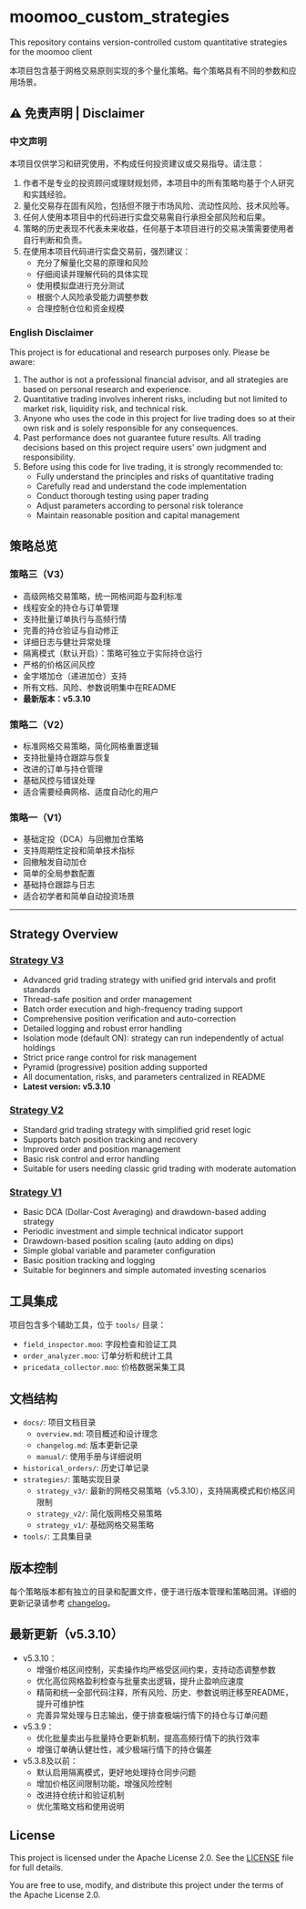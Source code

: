 # moomoo_custom_strategies

This repository contains version-controlled custom quantitative strategies for the moomoo client

本项目包含基于网格交易原则实现的多个量化策略。每个策略具有不同的参数和应用场景。

## ⚠️ 免责声明 | Disclaimer

### 中文声明

本项目仅供学习和研究使用，不构成任何投资建议或交易指导。请注意：

1. 作者不是专业的投资顾问或理财规划师，本项目中的所有策略均基于个人研究和实践经验。
2. 量化交易存在固有风险，包括但不限于市场风险、流动性风险、技术风险等。
3. 任何人使用本项目中的代码进行实盘交易需自行承担全部风险和后果。
4. 策略的历史表现不代表未来收益，任何基于本项目进行的交易决策需要使用者自行判断和负责。
5. 在使用本项目代码进行实盘交易前，强烈建议：
   - 充分了解量化交易的原理和风险
   - 仔细阅读并理解代码的具体实现
   - 使用模拟盘进行充分测试
   - 根据个人风险承受能力调整参数
   - 合理控制仓位和资金规模

### English Disclaimer

This project is for educational and research purposes only. Please be aware:

1. The author is not a professional financial advisor, and all strategies are based on personal research and experience.
2. Quantitative trading involves inherent risks, including but not limited to market risk, liquidity risk, and technical risk.
3. Anyone who uses the code in this project for live trading does so at their own risk and is solely responsible for any consequences.
4. Past performance does not guarantee future results. All trading decisions based on this project require users' own judgment and responsibility.
5. Before using this code for live trading, it is strongly recommended to:
   - Fully understand the principles and risks of quantitative trading
   - Carefully read and understand the code implementation
   - Conduct thorough testing using paper trading
   - Adjust parameters according to personal risk tolerance
   - Maintain reasonable position and capital management

## 策略总览

### 策略三（V3）

- 高级网格交易策略，统一网格间距与盈利标准
- 线程安全的持仓与订单管理
- 支持批量订单执行与高频行情
- 完善的持仓验证与自动修正
- 详细日志与健壮异常处理
- 隔离模式（默认开启）：策略可独立于实际持仓运行
- 严格的价格区间风控
- 金字塔加仓（递进加仓）支持
- 所有文档、风险、参数说明集中在README
- **最新版本：v5.3.10**

### 策略二（V2）

- 标准网格交易策略，简化网格重置逻辑
- 支持批量持仓跟踪与恢复
- 改进的订单与持仓管理
- 基础风控与错误处理
- 适合需要经典网格、适度自动化的用户

### 策略一（V1）

- 基础定投（DCA）与回撤加仓策略
- 支持周期性定投和简单技术指标
- 回撤触发自动加仓
- 简单的全局参数配置
- 基础持仓跟踪与日志
- 适合初学者和简单自动投资场景

---

## Strategy Overview

### [Strategy V3](./strategies/strategy_v3/readme.md)

- Advanced grid trading strategy with unified grid intervals and profit standards
- Thread-safe position and order management
- Batch order execution and high-frequency trading support
- Comprehensive position verification and auto-correction
- Detailed logging and robust error handling
- Isolation mode (default ON): strategy can run independently of actual holdings
- Strict price range control for risk management
- Pyramid (progressive) position adding supported
- All documentation, risks, and parameters centralized in README
- **Latest version: v5.3.10**

### [Strategy V2](./strategies/strategy_v2/readme.md)

- Standard grid trading strategy with simplified grid reset logic
- Supports batch position tracking and recovery
- Improved order and position management
- Basic risk control and error handling
- Suitable for users needing classic grid trading with moderate automation

### [Strategy V1](./strategies/strategy_v1/readme.md)

- Basic DCA (Dollar-Cost Averaging) and drawdown-based adding strategy
- Periodic investment and simple technical indicator support
- Drawdown-based position scaling (auto adding on dips)
- Simple global variable and parameter configuration
- Basic position tracking and logging
- Suitable for beginners and simple automated investing scenarios

## 工具集成

项目包含多个辅助工具，位于 `tools/` 目录：

- `field_inspector.moo`: 字段检查和验证工具
- `order_analyzer.moo`: 订单分析和统计工具
- `pricedata_collector.moo`: 价格数据采集工具

## 文档结构

- `docs/`: 项目文档目录
  - `overview.md`: 项目概述和设计理念
  - `changelog.md`: 版本更新记录
  - `manual/`: 使用手册与详细说明
- `historical_orders/`: 历史订单记录
- `strategies/`: 策略实现目录
  - `strategy_v3/`: 最新的网格交易策略（v5.3.10），支持隔离模式和价格区间限制
  - `strategy_v2/`: 简化版网格交易策略
  - `strategy_v1/`: 基础网格交易策略
- `tools/`: 工具集目录

## 版本控制

每个策略版本都有独立的目录和配置文件，便于进行版本管理和策略回溯。详细的更新记录请参考 [changelog](./docs/changelog.md)。

## 最新更新（v5.3.10）

- v5.3.10：
  - 增强价格区间控制，买卖操作均严格受区间约束，支持动态调整参数
  - 优化高位网格盈利检查与批量卖出逻辑，提升止盈响应速度
  - 精简和统一全部代码注释，所有风险、历史、参数说明迁移至README，提升可维护性
  - 完善异常处理与日志输出，便于排查极端行情下的持仓与订单问题
- v5.3.9：
  - 优化批量卖出与批量持仓更新机制，提高高频行情下的执行效率
  - 增强订单确认健壮性，减少极端行情下的持仓偏差
- v5.3.8及以前：
  - 默认启用隔离模式，更好地处理持仓同步问题
  - 增加价格区间限制功能，增强风险控制
  - 改进持仓统计和验证机制
  - 优化策略文档和使用说明

## License

This project is licensed under the Apache License 2.0. See the [LICENSE](LICENSE) file for full details.

You are free to use, modify, and distribute this project under the terms of the Apache License 2.0.
